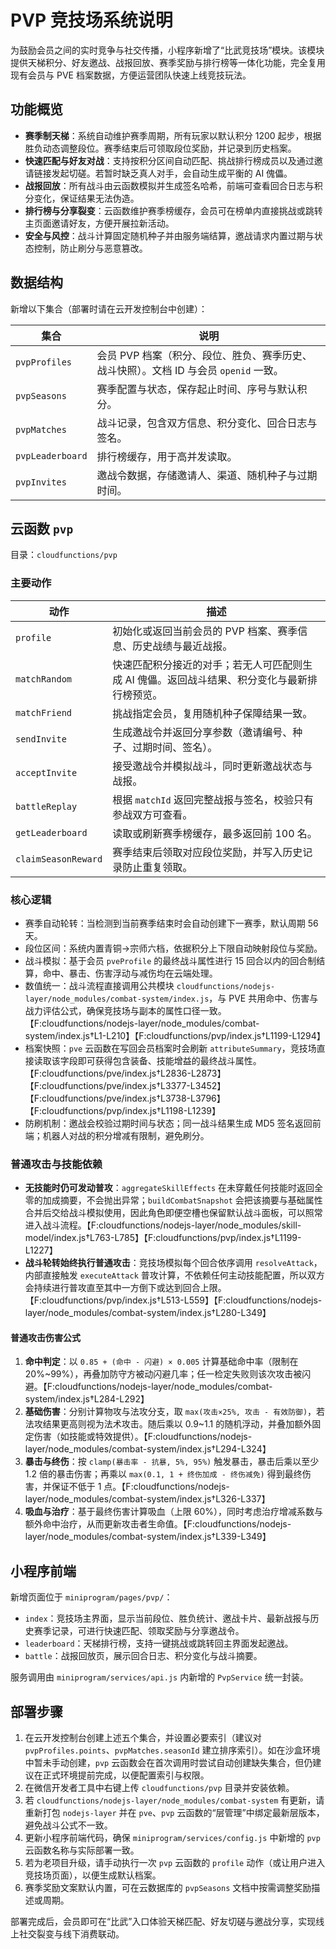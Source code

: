 # PVP 竞技场系统说明

为鼓励会员之间的实时竞争与社交传播，小程序新增了“比武竞技场”模块。该模块提供天梯积分、好友邀战、战报回放、赛季奖励与排行榜等一体化功能，完全复用现有会员与 PVE 档案数据，方便运营团队快速上线竞技玩法。

## 功能概览

- **赛季制天梯**：系统自动维护赛季周期，所有玩家以默认积分 1200 起步，根据胜负动态调整段位。赛季结束后可领取段位奖励，并记录到历史档案。
- **快速匹配与好友对战**：支持按积分区间自动匹配、挑战排行榜成员以及通过邀请链接发起切磋。若暂时缺乏真人对手，会自动生成平衡的 AI 傀儡。
- **战报回放**：所有战斗由云函数模拟并生成签名哈希，前端可查看回合日志与积分变化，保证结果无法伪造。
- **排行榜与分享裂变**：云函数维护赛季榜缓存，会员可在榜单内直接挑战或跳转主页面邀请好友，方便开展拉新活动。
- **安全与风控**：战斗计算固定随机种子并由服务端结算，邀战请求内置过期与状态控制，防止刷分与恶意篡改。

## 数据结构

新增以下集合（部署时请在云开发控制台中创建）：

| 集合 | 说明 |
| --- | --- |
| `pvpProfiles` | 会员 PVP 档案（积分、段位、胜负、赛季历史、战斗快照）。文档 ID 与会员 `openid` 一致。 |
| `pvpSeasons` | 赛季配置与状态，保存起止时间、序号与默认积分。 |
| `pvpMatches` | 战斗记录，包含双方信息、积分变化、回合日志与签名。 |
| `pvpLeaderboard` | 排行榜缓存，用于高并发读取。 |
| `pvpInvites` | 邀战令数据，存储邀请人、渠道、随机种子与过期时间。 |

## 云函数 `pvp`

目录：`cloudfunctions/pvp`

### 主要动作

| 动作 | 描述 |
| --- | --- |
| `profile` | 初始化或返回当前会员的 PVP 档案、赛季信息、历史战绩与最近战报。 |
| `matchRandom` | 快速匹配积分接近的对手；若无人可匹配则生成 AI 傀儡。返回战斗结果、积分变化与最新排行榜预览。 |
| `matchFriend` | 挑战指定会员，复用随机种子保障结果一致。 |
| `sendInvite` | 生成邀战令并返回分享参数（邀请编号、种子、过期时间、签名）。 |
| `acceptInvite` | 接受邀战令并模拟战斗，同时更新邀战状态与战报。 |
| `battleReplay` | 根据 `matchId` 返回完整战报与签名，校验只有参战双方可查看。 |
| `getLeaderboard` | 读取或刷新赛季榜缓存，最多返回前 100 名。 |
| `claimSeasonReward` | 赛季结束后领取对应段位奖励，并写入历史记录防止重复领取。 |

### 核心逻辑

- 赛季自动轮转：当检测到当前赛季结束时会自动创建下一赛季，默认周期 56 天。
- 段位区间：系统内置青铜→宗师六档，依据积分上下限自动映射段位与奖励。
- 战斗模拟：基于会员 `pveProfile` 的最终战斗属性进行 15 回合以内的回合制结算，命中、暴击、伤害浮动与减伤均在云端处理。
- 数值统一：战斗流程直接调用公共模块 `cloudfunctions/nodejs-layer/node_modules/combat-system/index.js`，与 PVE 共用命中、伤害与战力评估公式，确保竞技场与副本的属性口径一致。【F:cloudfunctions/nodejs-layer/node_modules/combat-system/index.js†L1-L210】【F:cloudfunctions/pvp/index.js†L1199-L1294】
- 档案快照：`pve` 云函数在写回会员档案时会刷新 `attributeSummary`，竞技场直接读取该字段即可获得包含装备、技能增益的最终战斗属性。【F:cloudfunctions/pve/index.js†L2836-L2873】【F:cloudfunctions/pve/index.js†L3377-L3452】【F:cloudfunctions/pve/index.js†L3738-L3796】【F:cloudfunctions/pvp/index.js†L1198-L1239】
- 防刷机制：邀战会校验过期时间与状态；同一战斗结果生成 MD5 签名返回前端；机器人对战的积分增减有限制，避免刷分。

### 普通攻击与技能依赖

- **无技能时仍可发动普攻**：`aggregateSkillEffects` 在未穿戴任何技能时返回全零的加成摘要，不会抛出异常；`buildCombatSnapshot` 会把该摘要与基础属性合并后交给战斗模拟使用，因此角色即便空槽也保留默认战斗面板，可以照常进入战斗流程。【F:cloudfunctions/nodejs-layer/node_modules/skill-model/index.js†L763-L785】【F:cloudfunctions/pvp/index.js†L1199-L1227】
- **战斗轮转始终执行普通攻击**：竞技场模拟每个回合依序调用 `resolveAttack`，内部直接触发 `executeAttack` 普攻计算，不依赖任何主动技能配置，所以双方会持续进行普攻直至其中一方倒下或达到回合上限。【F:cloudfunctions/pvp/index.js†L513-L559】【F:cloudfunctions/nodejs-layer/node_modules/combat-system/index.js†L280-L349】

#### 普通攻击伤害公式

1. **命中判定**：以 `0.85 + (命中 - 闪避) × 0.005` 计算基础命中率（限制在 20%~99%），再叠加防守方被动闪避几率；任一检定失败则该次攻击被闪避。【F:cloudfunctions/nodejs-layer/node_modules/combat-system/index.js†L284-L292】
2. **基础伤害**：分别计算物攻与法攻分支，取 `max(攻击×25%, 攻击 - 有效防御)`，若法攻结果更高则视为法术攻击。随后乘以 0.9~1.1 的随机浮动，并叠加额外固定伤害（如技能或特效提供）。【F:cloudfunctions/nodejs-layer/node_modules/combat-system/index.js†L294-L324】
3. **暴击与终伤**：按 `clamp(暴击率 - 抗暴, 5%, 95%)` 触发暴击，暴击后乘以至少 1.2 倍的暴击伤害；再乘以 `max(0.1, 1 + 终伤加成 - 终伤减免)` 得到最终伤害，并保证不低于 1 点。【F:cloudfunctions/nodejs-layer/node_modules/combat-system/index.js†L326-L337】
4. **吸血与治疗**：基于最终伤害计算吸血（上限 60%），同时考虑治疗增减系数与额外命中治疗，从而更新攻击者生命值。【F:cloudfunctions/nodejs-layer/node_modules/combat-system/index.js†L339-L349】

## 小程序前端

新增页面位于 `miniprogram/pages/pvp/`：

- `index`：竞技场主界面，显示当前段位、胜负统计、邀战卡片、最新战报与历史赛季记录，可进行快速匹配、领取奖励与分享邀战令。
- `leaderboard`：天梯排行榜，支持一键挑战或跳转回主界面发起邀战。
- `battle`：战报回放页，展示回合日志、积分变化与战斗摘要。

服务调用由 `miniprogram/services/api.js` 内新增的 `PvpService` 统一封装。

## 部署步骤

1. 在云开发控制台创建上述五个集合，并设置必要索引（建议对 `pvpProfiles.points`、`pvpMatches.seasonId` 建立排序索引）。如在沙盒环境中暂未手动创建，`pvp` 云函数会在首次调用时尝试自动创建缺失集合，但仍建议在正式环境提前完成，以便配置索引与权限。
2. 在微信开发者工具中右键上传 `cloudfunctions/pvp` 目录并安装依赖。
3. 若 `cloudfunctions/nodejs-layer/node_modules/combat-system` 有更新，请重新打包 `nodejs-layer` 并在 `pve`、`pvp` 云函数的“层管理”中绑定最新层版本，避免战斗公式不一致。
4. 更新小程序前端代码，确保 `miniprogram/services/config.js` 中新增的 `pvp` 云函数名称与实际部署一致。
5. 若为老项目升级，请手动执行一次 `pvp` 云函数的 `profile` 动作（或让用户进入竞技场页面），以便生成默认档案。
6. 赛季奖励文案默认内置，可在云数据库的 `pvpSeasons` 文档中按需调整奖励描述或周期。

部署完成后，会员即可在“比武”入口体验天梯匹配、好友切磋与邀战分享，实现线上社交裂变与线下消费联动。
